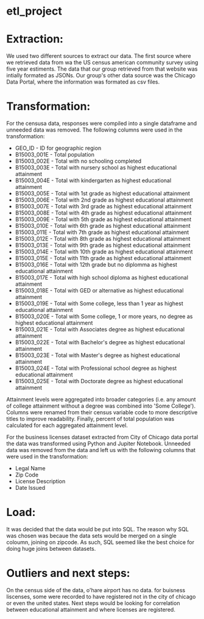 # etl_project

# Extraction: 
We used two different sources to extract our data. The first source where we retrieved data from wa the US census american community survey using five year estiments. The data that our group retrieved from that website was intially formated as JSONs. Our group's other data source was the Chicago Data Portal, where the information was formated as csv files.

# Transformation: 
For the censusa data, responses were compiled into a single dataframe and unneeded data was removed. The following 
columns were used in the transformation:

* GEO_ID - ID for geographic region
* B15003_001E - Total population
* B15003_002E - Total with no schooling completed
* B15003_003E - Total with nursery school as highest educational attainment
* B15003_004E - Total with kindergarten as highest educational attainment
* B15003_005E - Total with 1st grade as highest educational attainment
* B15003_006E - Total with 2nd grade as highest educational attainment
* B15003_007E - Total with 3rd grade as highest educational attainment
* B15003_008E - Total with 4th grade as highest educational attainment
* B15003_009E - Total with 5th grade as highest educational attainment
* B15003_010E - Total with 6th grade as highest educational attainment
* B15003_011E - Total with 7th grade as highest educational attainment
* B15003_012E - Total with 8th grade as highest educational attainment
* B15003_013E - Total with 9th grade as highest educational attainment
* B15003_014E - Total with 10th grade as highest educational attainment
* B15003_015E - Total with 11th grade as highest educational attainment
* B15003_016E - Total with 12th grade but no diplomma as highest educational attainment
* B15003_017E - Total with high school diploma as highest educational attainment
* B15003_018E - Total with GED or alternative as highest educational attainment
* B15003_019E - Total with Some college, less than 1 year as highest educational attainment
* B15003_020E - Total with Some college, 1 or more years, no degree as highest educational attainment
* B15003_021E - Total with Associates degree as highest educational attainment
* B15003_022E - Total with Bachelor's degree as highest educational attainment
* B15003_023E - Total with Master's degree as highest educational attainment
* B15003_024E - Total with Professional school degree as highest educational attainment
* B15003_025E - Total with Doctorate degree as highest educational attainment

Attainment levels were aggregated into broader categories (i.e. any amount of college attainment 
without a degree was combined into 'Some College'). Columns were renamed from their census variable code to more 
descriptive titles to improve readability. Finally, percent of total population was calculated for each aggregated attainment level. 

For the business licenses dataset extracted from City of Chicago data portal the data was transformed using Python and Jupiter Notebook. Unneeded data was removed from the data and left us with the following columns that were used in the transformation: 
* Legal Name
* Zip Code
* License Description
* Date Issued

# Load: 
It was decided that the data would be put into SQL. The reason why SQL was chosen was becaue the data sets would be merged on a single coloumn, joining on zipcode. As such, SQL seemed like the best choice for doing huge joins between datasets.

# Outliers and next steps: 
On the census side of the data, o'hare airport has no data. for buisness liscenses, some were recorded to have registered not in the city of chicago or even the united states. Next steps would be looking for correlation between educational attainment and where licenses are registered. 
